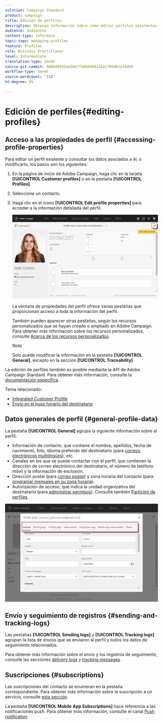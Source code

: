 ```yaml
---
solution: Campaign Standard
product: campaign
title: Edición de perfiles
description: Obtenga información sobre cómo editar perfiles existentes y acceder a información de contacto, canales preferidos, registros de seguimiento, suscripciones, etc.
audience: audiences
content-type: reference
topic-tags: managing-profiles
feature: Profiles
role: Business Practitioner
level: Intermediate
translation-type: tm+mt
source-git-commit: 088b49931ee5047fa6b949813ba17654b1e10d60
workflow-type: tm+mt
source-wordcount: '318'
ht-degree: 8%

---
```



# Edición de perfiles{#editing-profiles}

## Acceso a las propiedades de perfil {#accessing-profile-properties}

Para editar un perfil existente y consultar los datos asociados a él, o modificarlo, los pasos son los siguientes:

1. En la página de inicio de Adobe Campaign, haga clic en la tarjeta **[!UICONTROL Customer profiles]** o en la pestaña **[!UICONTROL Profiles]**.
1. Seleccione un contacto.
1. Haga clic en el icono **[!UICONTROL Edit profile properties]** para acceder a la información detallada del perfil.

   ![](assets/profile_creation2.png)

   La ventana de propiedades del perfil ofrece varias pestañas que proporcionan acceso a toda la información del perfil.

   También pueden aparecer otras pestañas, según los recursos personalizados que se hayan creado o ampliado en Adobe Campaign. Para obtener más información sobre los recursos personalizados, consulte [Acerca de los recursos personalizados](../../developing/using/data-model-concepts.md).

   >[!NOTE]
   >
   >Solo puede modificar la información en la pestaña **[!UICONTROL General]**, excepto en la sección **[!UICONTROL Traceability]**.

La edición de perfiles también es posible mediante la API de Adobe Campaign Standard. Para obtener más información, consulte la [documentación específica](../../api/using/updating-profiles.md).

Tema relacionado:

* [Integrated Customer Profile](../../audiences/using/integrated-customer-profile.md)
* [Envío en el huso horario del destinatario](../../sending/using/sending-messages-at-the-recipient-s-time-zone.md)

## Datos generales de perfil {#general-profile-data}

La pestaña **[!UICONTROL General]** agrupa la siguiente información sobre el perfil:

* Información de contacto, que contiene el nombre, apellidos, fecha de nacimiento, foto, idioma preferido del destinatario (para [correos electrónicos multilingües](../../channels/using/creating-a-multilingual-email.md)), etc.
* Canales en los que se puede contactar con el perfil, que contienen la dirección de correo electrónico del destinatario, el número de teléfono móvil y la información de exclusión.
* Dirección postal (para [correo postal](../../channels/using/about-direct-mail.md)) y zona horaria del contacto (para [programar mensajes en su zona horaria](../../sending/using/sending-messages-at-the-recipient-s-time-zone.md)).
* Autorización de acceso, que indica la unidad organizativa del destinatario (para [administrar permisos](../../administration/using/about-access-management.md)). Consulte también [Partición de perfiles](../../administration/using/organizational-units.md#partitioning-profiles).

![](assets/profile_creation4.png)

## Envío y seguimiento de registros {#sending-and-tracking-logs}

Las pestañas **[!UICONTROL Sending logs]** y **[!UICONTROL Tracking logs]** agrupan la lista de envíos que se enviaron al perfil y todos los datos de seguimiento relacionados.

Para obtener más información sobre el envío y los registros de seguimiento, consulte las secciones [delivery logs](../../sending/using/monitoring-a-delivery.md#delivery-logs) y [tracking messages](../../sending/using/tracking-messages.md) .

## Suscripciones {#subscriptions}

Las suscripciones del contacto se enumeran en la pestaña correspondiente. Para obtener más información sobre la suscripción a un servicio, consulte [esta sección](../../audiences/using/about-subscriptions.md).

La pestaña **[!UICONTROL Mobile App Subscriptions]** hace referencia a las notificaciones push. Para obtener más información, consulte el canal [Push notification](../../channels/using/about-push-notifications.md) .
